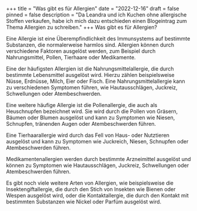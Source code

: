 +++
title = "Was gibt es für Allergien"
date = "2022-12-16"
draft = false
pinned = false
description = "Da Leandra und ich Kuchen ohne allergische Stoffen verkaufen, habe ich mich dazu entschieden einen Blogeintrag zum Thema Allergien zu schreiben."
+++
W﻿as gibt es für Allergien?

Eine Allergie ist eine Überempfindlichkeit des Immunsystems auf bestimmte Substanzen, die normalerweise harmlos sind. Allergien können durch verschiedene Faktoren ausgelöst werden, zum Beispiel durch Nahrungsmittel, Pollen, Tierhaare oder Medikamente.

Eine der häufigsten Allergien ist die Nahrungsmittelallergie, die durch bestimmte Lebensmittel ausgelöst wird. Hierzu zählen beispielsweise Nüsse, Erdnüsse, Milch, Eier oder Fisch. Eine Nahrungsmittelallergie kann zu verschiedenen Symptomen führen, wie Hautausschlägen, Juckreiz, Schwellungen oder Atembeschwerden.

Eine weitere häufige Allergie ist die Pollenallergie, die auch als Heuschnupfen bezeichnet wird. Sie wird durch die Pollen von Gräsern, Bäumen oder Blumen ausgelöst und kann zu Symptomen wie Niesen, Schnupfen, tränenden Augen oder Atembeschwerden führen.

Eine Tierhaarallergie wird durch das Fell von Haus- oder Nutztieren ausgelöst und kann zu Symptomen wie Juckreich, Niesen, Schnupfen oder Atembeschwerden führen.

Medikamentenallergien werden durch bestimmte Arzneimittel ausgelöst und können zu Symptomen wie Hautausschlägen, Juckreiz, Schwellungen oder Atembeschwerden führen.

Es gibt noch viele weitere Arten von Allergien, wie beispielsweise die Insektengiftallergie, die durch den Stich von Insekten wie Bienen oder Wespen ausgelöst wird, oder die Kontaktallergie, die durch den Kontakt mit bestimmten Substanzen wie Nickel oder Parfüm ausgelöst wird.